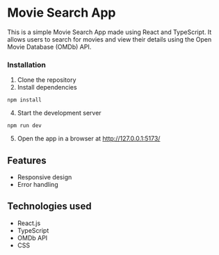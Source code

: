 # Movie Search App

This is a simple Movie Search App made using React and TypeScript. 
It allows users to search for movies and view their details using the Open Movie Database (OMDb) API.

### Installation

1. Clone the repository
2. Install dependencies
  ```
  npm install
  ```
4. Start the development server
  ``` 
  npm run dev 
  ```
5. Open the app in a browser at http://127.0.0.1:5173/

## Features

- Responsive design
- Error handling

## Technologies used

- React.js
- TypeScript
- OMDb API
- CSS
